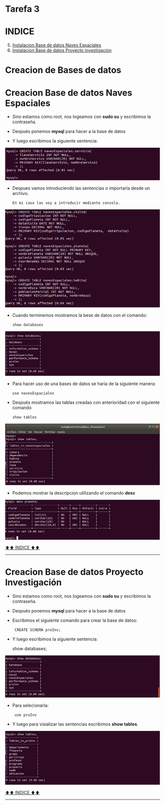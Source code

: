 # Tarefa 3

# INDICE

5. [Instalacion Base de datos Naves Espaciales](#5)
6. [Instalacion Base de datos Proyecto investigación](#6)

# Creacion de Bases de datos

# Creacion Base de datos Naves Espaciales <a name="5"></a>

- Sino estamos como root, nos logeamos con __sudo su__ y escribimos la contraseña.

- Después ponemos __mysql__ para hacer a la base de datos

- Y luego escribimos la siguiente sentencia:

![Alt text](https://github.com/ToniChoren/BasesDeDatos/blob/master/InstalacionMySQL/capturas/capturas%20ubuntu/captura4_Servicio.png)

- Despues vamos introduciendo las sentencias o importarla desde un archivo. 

      En mi caso las voy a introducir mediante consola.

![Alt text](https://github.com/ToniChoren/BasesDeDatos/blob/master/InstalacionMySQL/capturas/capturas%20ubuntu/captura5_Servicio.png)


- Cuando terminemos mostramos la bese de datos con el comando:

      show databases
 
![Alt text](https://github.com/ToniChoren/BasesDeDatos/blob/master/InstalacionMySQL/capturas/capturas%20ubuntu/database01.PNG)

- Para hacer uso de una bases de datos  se haría de la siguiente manera:

      use navesEspaciales

- Después mostramos las tablas creadas con anterioridad con el siguiente comando

      show tables
      
 ![Alt text](https://github.com/ToniChoren/BasesDeDatos/blob/master/InstalacionMySQL/capturas/capturas%20ubuntu/mostrar_navesEspaciales.PNG)
     
 
 - Podemos mostrar la descripcion utilizando el comando __desc__
 
 ![Alt text](https://github.com/ToniChoren/BasesDeDatos/blob/master/InstalacionMySQL/capturas/capturas%20ubuntu/desc_planteta.PNG)


[⬆⬆ INDICE ⬆⬆](#INDICE)

---
 
 # Creacion Base de datos Proyecto Investigación <a name="6"></a>
 
 - Sino estamos como root, nos logeamos con __sudo su__ y escribimos la contraseña.

 - Después ponemos __mysql__ para hacer a la base de datos

 - Escribimos el siguiente comando para crear la base de datos: 
      
        CREATE SCHEMA proInv;
    
 - Y luego escribimos la siguiente sentencia:
 
      show databases;
 
 ![Alt text](https://github.com/ToniChoren/BasesDeDatos/blob/master/InstalacionMySQL/capturas/capturas%20ubuntu/showDatabaes.PNG)
 
 - Para selecionarla:
 
        use proInv
        
 - Y luego para visializar las sentencias escribimos  __show tables__.
 
 ![Alt text](https://github.com/ToniChoren/BasesDeDatos/blob/master/InstalacionMySQL/capturas/capturas%20ubuntu/showTables.PNG)

[⬆⬆ INDICE ⬆⬆](#INDICE)

***
